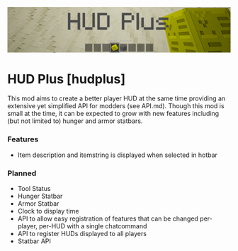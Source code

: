 ![Screenshot](screenshot.png)

HUD Plus [hudplus]
====================

This mod aims to create a better player HUD at the same time providing an extensive yet simplified API for modders (see API.md). Though this mod is small at the time, it can be expected to grow with new features including (but not limited to) hunger and armor statbars.

### Features
- Item description and itemstring is displayed when selected in hotbar

### Planned
- Tool Status
- Hunger Statbar
- Armor Statbar
- Clock to display time
- API to allow easy registration of features that can be changed per-player, per-HUD with a single chatcommand
- API to register HUDs displayed to all players
- Statbar API
